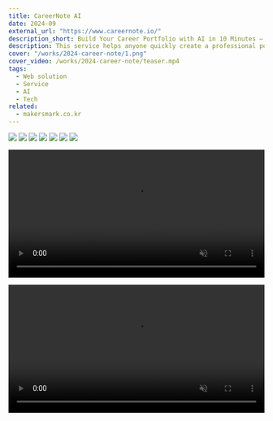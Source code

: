 ```yaml
---
title: CareerNote AI
date: 2024-09
external_url: "https://www.careernote.io/"
description_short: Build Your Career Portfolio with AI in 10 Minutes — Totally Free
description: This service helps anyone quickly create a professional portfolio using AI, without needing design skills or expensive tools. Just enter a few basic details, and your polished career portfolio is ready in minutes.
cover: "/works/2024-career-note/1.png"
cover_video: /works/2024-career-note/teaser.mp4
tags:
  - Web solution
  - Service
  - AI
  - Tech
related:
  - makersmark.co.kr
---
```


![](/works/2024-career-note/1.png)
![](/works/2024-career-note/2.png)
![](/works/2024-career-note/3.png)
![](/works/2024-career-note/4.png)
![](/works/2024-career-note/5.png)
![](/works/2024-career-note/6.png)
![](/works/2024-career-note/6.png)

<video
  loop
  autoPlay
  playsInline
  muted="true"
  width="100%"
src="/works/2024-career-note/7.mp4"/>

<video
  loop
  autoPlay
  playsInline
  muted="true"
  width="100%"
src="/works/2024-career-note/8.mp4"/>
![](/works/2024-career-note/9.png)
